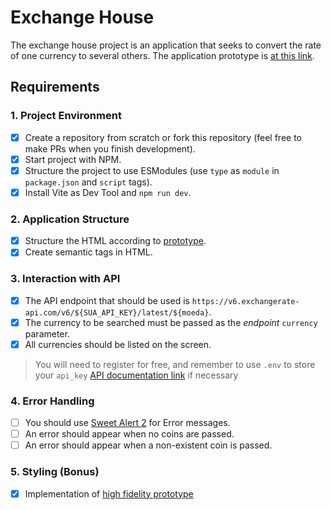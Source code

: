 # Exchange House

The exchange house project is an application that seeks to convert the rate of one currency to several others.
The application prototype is [at this link](https://www.figma.com/file/H3gBEiF0F94VESCGx9DD17/Casa-de-C%C3%A2mbio?node-id=0%3A1).

## Requirements

### 1. Project Environment

- [x] Create a repository from scratch or fork this repository (feel free to make PRs when you finish development).
- [x] Start project with NPM.
- [x] Structure the project to use ESModules (use `type` as `module` in `package.json` and `script` tags).
- [x] Install Vite as Dev Tool and `npm run dev`.

### 2. Application Structure

- [x] Structure the HTML according to [prototype](https://www.figma.com/file/H3gBEiF0F94VESCGx9DD17/Casa-de-C%C3%A2mbio?node-id=0%3A1).
- [x] Create semantic tags in HTML.

### 3. Interaction with API

- [x] The API endpoint that should be used is `https://v6.exchangerate-api.com/v6/${SUA_API_KEY}/latest/${moeda}`.
- [x] The currency to be searched must be passed as the _endpoint_ `currency` parameter.
- [x] All currencies should be listed on the screen.

> You will need to register for free, and remember to use `.env` to store your `api_key`
> [API documentation link](https://www.exchangerate-api.com/docs/overview) if necessary

### 4. Error Handling

- [ ] You should use [Sweet Alert 2](https://sweetalert2.github.io/) for Error messages.
- [ ] An error should appear when no coins are passed.
- [ ] An error should appear when a non-existent coin is passed.

### 5. Styling (Bonus)

- [x] Implementation of [high fidelity prototype](https://www.figma.com/file/H3gBEiF0F94VESCGx9DD17/Casa-de-C%C3%A2mbio?node-id=0%3A1)
